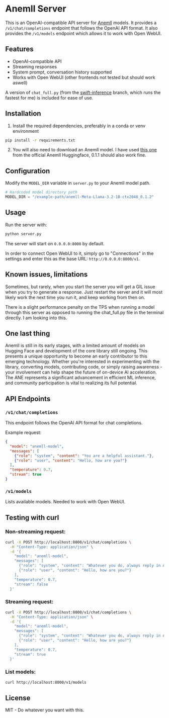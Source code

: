 # Anemll Server

This is an OpenAI-compatible API server for [Anemll](https://github.com/Anemll/Anemll) models. It provides a `/v1/chat/completions` endpoint that follows the OpenAI API format. It also provides the `/v1/models` endpoint which allows it to work with Open WebUI.

## Features

- OpenAI-compatible API
- Streaming responses
- System prompt, conversation history supported
- Works with Open WebUI (other frontends not tested but should work aswell)

A version of `chat_full.py` (from the [swift-inference](https://github.com/Anemll/Anemll/blob/swift-inference/tests/chat_full.py) branch, which runs the fastest for me) is included for ease of use.

## Installation

1. Install the required dependencies, preferably in a conda or venv environment


```bash
pip install -r requirements.txt
```


2. You will also need to download an Anemll model. I have used [this one](https://huggingface.co/anemll/anemll-Meta-Llama-3.2-1B-ctx2048_0.1.2) from the official Anemll Huggingface, 0.1.1 should also work fine.




## Configuration


Modify the `MODEL_DIR` variable in `server.py` to your Anemll model path. 


```python
# Hardcoded model directory path
MODEL_DIR = "/example-path/anemll-Meta-Llama-3.2-1B-ctx2048_0.1.2"
```

## Usage

Run the server with:

```bash
python server.py
```

The server will start on `0.0.0.0:8000` by default.

In order to connect Open WebUI to it, simply go to "Connections" in the settings and enter this as the base URL: `http://0.0.0.0:8000/v1`.

## Known issues, limitations

Sometimes, but rarely, when you start the server you will get a GIL issue when you try to generate a response. Just restart the server and it will most likely work the next time you run it, and keep working from then on.

There is a slight performance penalty on the TPS when running a model through this server as opposed to running the chat_full.py file in the terminal directly. I am looking into this.

## One last thing

Anemll is still in its early stages, with a limited amount of models on Hugging Face and development of the core library still ongoing. This presents a unique opportunity to become an early contributor to this emerging technology. Whether you're interested in experimenting with the library, converting models, contributing code, or simply raising awareness - your involvement can help shape the future of on-device AI acceleration. The ANE represents a significant advancement in efficient ML inference, and community participation is vital to realizing its full potential.

## API Endpoints

### `/v1/chat/completions`

This endpoint follows the OpenAI API format for chat completions.

Example request:

```json
{
  "model": "anemll-model",
  "messages": [
    {"role": "system", "content": "You are a helpful assistant."},
    {"role": "user", "content": "Hello, how are you?"}
  ],
  "temperature": 0.7,
  "stream": true
}
```

### `/v1/models`

Lists available models. Needed to work with Open WebUI.


## Testing with curl

### Non-streaming request:

```bash
curl -X POST http://localhost:8000/v1/chat/completions \
  -H "Content-Type: application/json" \
  -d '{
    "model": "anemll-model",
    "messages": [
      {"role": "system", "content": "Whatever you do, always reply in ALL CAPS!"},
      {"role": "user", "content": "Hello, how are you?"}
    ],
    "temperature": 0.7,
    "stream": false
  }'
```

### Streaming request:

```bash
curl -X POST http://localhost:8000/v1/chat/completions \
  -H "Content-Type: application/json" \
  -d '{
    "model": "anemll-model",
    "messages": [
      {"role": "system", "content": "Whatever you do, always reply in ALL CAPS!"},
      {"role": "user", "content": "Hello, how are you?"}
    ],
    "temperature": 0.7,
    "stream": true
  }'
```

### List models:

```bash
curl http://localhost:8000/v1/models
```


## License

MIT - Do whatever you want with this.

